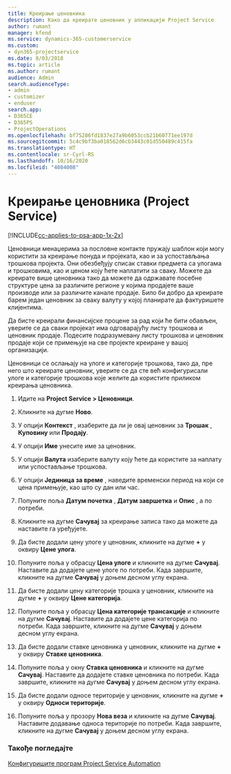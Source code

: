 ```yaml
---
title: Креирање ценовника
description: Како да креирате ценовник у апликацији Project Service
author: rumant
manager: kfend
ms.service: dynamics-365-customerservice
ms.custom:
- dyn365-projectservice
ms.date: 8/03/2018
ms.topic: article
ms.author: rumant
audience: Admin
search.audienceType:
- admin
- customizer
- enduser
search.app:
- D365CE
- D365PS
- ProjectOperations
ms.openlocfilehash: bf75286fd1837e27a9b6053ccb21b60771ee197d
ms.sourcegitcommit: 5c4c9bf3ba018562d6cb3443c01d550489c415fa
ms.translationtype: HT
ms.contentlocale: sr-Cyrl-RS
ms.lasthandoff: 10/16/2020
ms.locfileid: "4084008"
---
```

# <a name="create-a-price-list-project-service"></a>Креирање ценовника (Project Service)

[!INCLUDE[cc-applies-to-psa-app-1x-2x](../includes/cc-applies-to-psa-app-1x-2x.md)]

Ценовници менаџерима за пословне контакте пружају шаблон који могу користити за креирање понуда и пројеката, као и за успостављања трошкова пројекта. Они обезбеђују списак ставки предмета са улогама и трошковима, као и ценом коју ћете наплатити за сваку. Можете да креирате више ценовника тако да можете да одржавате посебне структуре цена за различите регионе у којима продајете ваше производе или за различите канале продаје. Било би добро да креирате барем један ценовник за сваку валуту у којој планирате да фактуришете клијентима.  
  
Да бисте креирали финансијске процене за рад који ће бити обављен, уверите се да сваки пројекат има одговарајућу листу трошкова и ценовник продаје. Подесите подразумевану листу трошкова и ценовник продаје који се примењује на све пројекте креиране у вашој организацији.  
  
Ценовници се ослањају на улоге и категорије трошкова, тако да, пре него што креирате ценовник, уверите се да сте већ конфигурисали улоге и категорије трошкова које желите да користите приликом креирања ценовника.  
  
1.  Идите на **Project Service > Ценовници**.  
  
2.  Кликните на дугме **Ново**.  
  
3.  У опцији **Контекст** , изаберите да ли је овај ценовник за **Трошак** , **Куповину** или **Продају**.  
  
4.  У опцији **Име** унесите име за ценовник.  
  
5.  У опцији **Валута** изаберите валуту коју ћете да користите за наплату или успостављање трошкова.  
  
6.  У опцији **Јединица за време** , наведите временски период на који се цена примењује, као што су дан или час.  
  
7.  Попуните поља **Датум почетка** , **Датум завршетка** и **Опис** , а по потреби.  
  
8.  Кликните на дугме **Сачувај** за креирање записа тако да можете да наставите га уређујете.  
  
9. Да бисте додали цену улоге у ценовник, кликните на дугме **+** у оквиру **Цене улога**.  
  
10. Попуните поља у обрасцу **Цена улоге** и кликните на дугме **Сачувај**. Наставите да додајете цене улоге по потреби. Када завршите, кликните на дугме **Сачувај** у доњем десном углу екрана.  
  
11. Да бисте додали цену категорије трошка у ценовник, кликните на дугме **+** у оквиру **Цене категорија**.  
  
12. Попуните поља у обрасцу **Цена категорије трансакције** и кликните на дугме **Сачувај**. Наставите да додајете цене категорија по потреби. Када завршите, кликните на дугме **Сачувај** у доњем десном углу екрана.  
  
13. Да бисте додали ставке ценовника у ценовник, кликните на дугме **+** у оквиру **Ставке ценовника**.  
  
14. Попуните поља у окну **Ставка ценовника** и кликните на дугме **Сачувај**. Наставите да додајете ставке ценовника по потреби. Када завршите, кликните на дугме **Сачувај** у доњем десном углу екрана.  
  
15. Да бисте додали односе територије у ценовник, кликните на дугме **+** у оквиру **Односи територије**.  
  
16. Попуните поља у прозору **Нова веза** и кликните на дугме **Сачувај**. Наставите додавање односа територије по потреби. Када завршите, кликните на дугме **Сачувај** у доњем десном углу екрана.  
  
### <a name="see-also"></a>Такође погледајте  
 [Конфигуришите програм Project Service Automation](../psa/configure.md)
